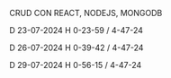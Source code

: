 CRUD CON REACT, NODEJS, MONGODB

D 23-07-2024 H 0-23-59 / 4-47-24

D 26-07-2024 H 0-39-42 / 4-47-24

D 29-07-2024 H 0-56-15 / 4-47-24
